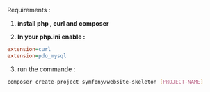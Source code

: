 Requirements :

1. **install php , curl and composer**

2. **In your php.ini enable :**

```php.ini
extension=curl
extension=pdo_mysql
```

3. run the commande :

```sh
composer create-project symfony/website-skeleton [PROJECT-NAME]
```
